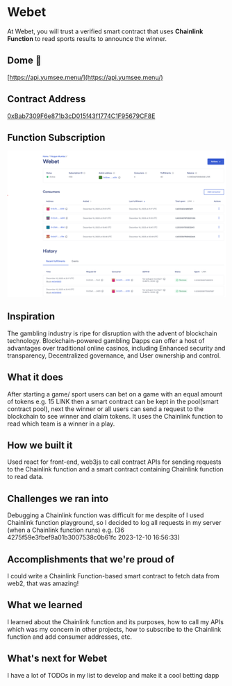 # Webet

At Webet, you will trust a verified smart contract that uses **Chainlink Function** to read sports results to announce the winner.

## Dome 🚀
[https://api.yumsee.menu/](https://api.yumsee.menu/) 

## Contract Address
[0xBab7309F6e871b3cD015f43f1774C1F95679CF8E](https://mumbai.polygonscan.com/address/0xBab7309F6e871b3cD015f43f1774C1F95679CF8E)

## Function Subscription
<img src="./shot1.png">


## Inspiration
The gambling industry is ripe for disruption with the advent of blockchain technology. Blockchain-powered gambling Dapps can offer a host of advantages over traditional online casinos, including Enhanced security and transparency, Decentralized governance, and User ownership and control.
## What it does
After starting a game/ sport users can bet on a game with an equal amount of tokens e.g. 15 LINK then a smart contract can be kept in the pool(smart contract pool), next the winner or all users can send a request to the blockchain to see winner and claim tokens. It uses the Chainlink function to read which team is a winner in a play.
## How we built it
Used react for front-end, web3js to call contract APIs for sending requests to the Chainlink function and a smart contract containing Chainlink function to read data.
## Challenges we ran into
Debugging a Chainlink function was difficult for me despite of I used Chainlink function playground, so I decided to log all requests in my server (when a Chainlink function runs) e.g. (36
4275f59e3fbef9a01b3007538c0b61fc
2023-12-10 16:56:33)
## Accomplishments that we're proud of
I could write a Chainlink Function-based smart contract to fetch data from web2, that was amazing!
## What we learned
I learned about the Chainlink function and its purposes, how to call my APIs which was my concern in other projects, how to subscribe to the Chainlink function and add consumer addresses, etc.
## What's next for Webet
I have a lot of TODOs in my list to develop and make it a cool betting dapp 